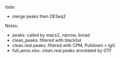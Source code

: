 todo: 
- merge peaks then DESeq2


Notes:
- peaks: called by macs2, narrow, broad
- clean_peaks: filtered with blacklist
- clean.real.peaks: filtered with CPM, Pulldown > IgG
- full_anno.xlsx: clean.real.peaks annotated by GTF